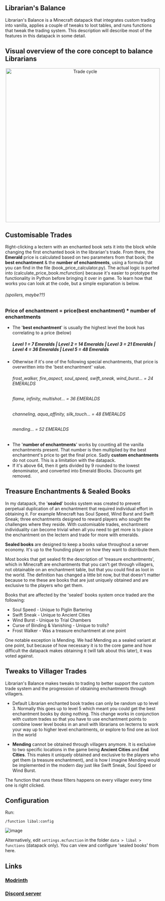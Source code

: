## Librarian's Balance

Librarian's Balance is a Minecraft datapack that integrates custom trading into vanilla, applies a couple of tweaks to loot tables, and runs functions that tweak the trading system. This description will describe most of the features in this datapack in some detail.

## Visual overview of the core concept to balance Librarians

<p align="center">
    <img src="https://github.com/user-attachments/assets/65af2e7b-9860-45b1-858c-40bbbf6c2b34" alt="Trade cycle" width="500"/>
</p>

## Customisable Trades

Right-clicking a lectern with an enchanted book sets it into the block while changing the first enchanted book in the librarian's trade. From there, the **Emerald** price is calculated based on two parameters from that book; the **best enchantment** & the **number of enchantments**, using a formula that you can find in the file (book_price_calculator.py). The actual logic is ported into (calculate_price_book.mcfunction) because it's easier to prototype the functionality in Python before bringing it over in game. To learn how that works you can look at the code, but a simple explanation is below.
<h6>(spoilers, maybe??)</h6>

### Price of enchantment = price(best enchantment) * number of enchantments </h3>

- The '**best enchantment**' is usually the highest level the book has correlating to a price (below)
  ##### Level 1 = 7 Emeralds  |  Level 2 = 14 Emeralds  |  Level 3 = 21 Emeralds  |  Level 4 = 36 Emeralds  |  Level 5 = 48 Emeralds
- Otherwise if it's one of the following special enchantments, that price is overwritten into the 'best enchantment' value.
  <h6> frost_walker, fire_aspect, soul_speed, swift_sneak, wind_burst... = 24 EMERALDS </h6>
  <h6> flame, infinity, multishot... = 36 EMERALDS </h6>
  <h6> channeling, aqua_affinity, silk_touch... = 48 EMERALDS </h6>
  <h6> mending... = 52 EMERALDS </h6>
- The '**number of enchantments**' works by counting all the vanilla enchantments present. That number is then multiplied by the best enchantment's price to get the final price. Sadly **custom enchantments** do not count. This is a limitation with the datapack.
- If it's above 64, then it gets divided by 9 rounded to the lowest denominator, and converted into Emerald Blocks. Discounts get removed.

## Treasure Enchantments & Sealed Books

In my datapack, the '**sealed**' books system was created to prevent perpetual duplication of an enchantment that required individual effort in obtaining it. For example Minecraft has Soul Speed, Wind Burst and Swift Sneak; three enchantments designed to reward players who sought the challenges where they reside. With customisable trades, enchantment individuality can become trivial when all you need to get more is to place the enchantment on the lectern and trade for more with emeralds.  

**Sealed books** are designed to keep a books value throughout a server economy. It's up to the founding player on how they want to distribute them.

Most books that get sealed fit the description of 'treasure enchantments', which in Minecraft are enchantments that you can't get through villagers, not obtainable on an enchantment table, but that you could find as loot in the world. The definition has changed a little bit now, but that doesn't matter because to me these are books that are just uniquely obtained and are exclusive to the players who get them.

Books that are affected by the 'sealed' books system once traded are the following:

- Soul Speed  -  Unique to Piglin Bartering
- Swift Sneak  -  Unique to Ancient Cities
- Wind Burst  -  Unique to Trial Chambers
- Curse of Binding & Vanishing  -  Unique to trolls?
- Frost Walker  -  Was a treasure enchantment at one point

One notable exception is Mending. We had Mending as a sealed variant at one point, but because of how necessary it is to the core game and how difficult the datapack makes obtaining it (will talk about this later), it was voted against. 

## Tweaks to Villager Trades
Librarian's Balance makes tweaks to trading to better support the custom trade system and the progression of obtaining enchantments through villagers.  

- Default Librarian enchanted book trades can only be random up to level 3. Normally this goes up to level 5 which meant you could get the best enchantment books by doing nothing. This change works in conjunction with custom trades so that you have to use enchantment points to combine lower level books in an anvil with librarians on lecterns to work your way up to higher level enchantments, or explore to find one as loot in the world
 
- **Mending** cannot be obtained through villagers anymore. It is exclusive to two specific locations in the game being **Ancient Cities** and **End Cities**. This makes it uniquely obtained and exclusive to the players who get them (a treasure enchantment), and is how I imagine Mending would be implemented in the modern day just like Swift Sneak, Soul Speed or Wind Burst.      

The function that runs these filters happens on every villager every time one is right clicked.  

## Configuration
Run:
```
/function libal:config
```
![image](https://github.com/user-attachments/assets/42d7e286-8357-4f3c-a824-5f21b6b47c41)

Alternatively, edit `settings.mcfunction` in the folder `data > libal > functions` (datapack only). You can view and configure 'sealed books' from here.

## Links

### [Modrinth](https://modrinth.com/datapack/librarians-balance)
### [Discord server](https://discord.gg/vruTPnV)
